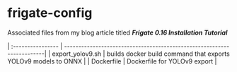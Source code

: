 # frigate-config

Associated files from my blog article titled ***Frigate 0.16 Installation Tutorial***

| :---------------- | -----------------------------------------------------------------------|
| export_yolov9.sh  | builds docker build command that exports YOLOv9 models to ONNX         |
| Dockerfile        | Dockerfile for YOLOv9 export                                           |
